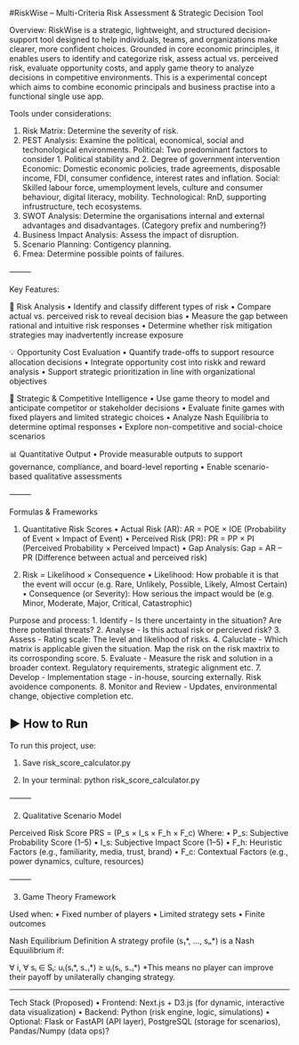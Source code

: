 #RiskWise – Multi-Criteria Risk Assessment & Strategic Decision Tool

Overview:
RiskWise is a strategic, lightweight, and structured decision-support tool designed to help individuals, teams, and organizations make clearer, more confident choices. Grounded in core economic principles, it enables users to identify and categorize risk, assess actual vs. perceived risk, evaluate opportunity costs, and apply game theory to analyze decisions in competitive environments. This is a experimental concept which aims to combine economic principals and business practise into a functional single use app. 

Tools under considerations:

1. Risk Matrix: Determine the severity of risk. 
2. PEST Analysis: Examine the political, economical, social and techonological environments.
Political: Two predominant factors to consider 1. Political stability and 2. Degree of government intervention
Economic: Domestic economic policies, trade agreements, disposable income, FDI, consumer confidence, interest rates and inflation.
Social: Skilled labour force, umemployment levels, culture and consumer behaviour, digital literacy, mobility.
Technological: RnD, supporting infrustructure, tech ecosystems.
3. SWOT Analysis: Determine the organisations internal and external advantages and disadvantages. (Category prefix and numbering?) 
4. Business Impact Analysis: Assess the impact of disruption.
5. Scenario Planning: Contigency planning.
6. Fmea: Determine possible points of failures. 
 



     

⸻

Key Features:

🧠 Risk Analysis
	•	Identify and classify different types of risk
	•	Compare actual vs. perceived risk to reveal decision bias
	•	Measure the gap between rational and intuitive risk responses
	•	Determine whether risk mitigation strategies may inadvertently increase exposure

💡 Opportunity Cost Evaluation
	•	Quantify trade-offs to support resource allocation decisions
	•	Integrate opportunity cost into riskk and reward analysis
	•	Support strategic prioritization in line with organizational objectives

🎯 Strategic & Competitive Intelligence
	•	Use game theory to model and anticipate competitor or stakeholder decisions
	•	Evaluate finite games with fixed players and limited strategic choices
	•	Analyze Nash Equilibria to determine optimal responses
	•	Explore non-competitive and social-choice scenarios

📊 Quantitative Output
	•	Provide measurable outputs to support governance, compliance, and board-level reporting
	•	Enable scenario-based qualitative assessments

⸻

Formulas & Frameworks

1. Quantitative Risk Scores
	•	Actual Risk (AR):
AR = POE × IOE
(Probability of Event × Impact of Event)
	•	Perceived Risk (PR):
PR = PP × PI
(Perceived Probability × Perceived Impact)
	•	Gap Analysis:
Gap = AR – PR
(Difference between actual and perceived risk)

2. Risk = Likelihood × Consequence
	•	Likelihood: How probable it is that the event will occur (e.g. Rare, Unlikely, Possible, Likely, Almost Certain)
	•	Consequence (or Severity): How serious the impact would be (e.g. Minor, Moderate, Major, Critical, Catastrophic)
	
 Purpose and process:
		1. Identify - Is there uncertainty in the situation? Are there potential threats?
		2. Analyse - Is this actual risk or percieved risk? 
		3. Assess - Rating scale: The level and likelihood of risks.
		4. Caluclate - Which matrix is applicable given the situation. Map the risk on the risk maxtrix to its corrosponding score.
		5. Evaluate - Measure the risk and solution in a broader context. Regulatory requirements, strategic alignment etc.
		7. Develop - Implementation stage - in-house, sourcing externally. Risk avoidence components.
		8. Monitor and Review - Updates, environmental change, objective completion etc.

## ▶️ How to Run

To run this project, use:

1. Save risk_score_calculator.py

2. In your terminal:
   	python risk_score_calculator.py

⸻

2. Qualitative Scenario Model

Perceived Risk Score
PRS = (P_s × I_s × F_h × F_c)
Where:
	•	P_s: Subjective Probability Score (1–5)
	•	I_s: Subjective Impact Score (1–5)
	•	F_h: Heuristic Factors (e.g., familiarity, media, trust, brand)
	•	F_c: Contextual Factors (e.g., power dynamics, culture, resources)

⸻

3. Game Theory Framework

Used when:
	•	Fixed number of players
	•	Limited strategy sets
	•	Finite outcomes

Nash Equilibrium Definition
A strategy profile (s₁*, …, sₙ*) is a Nash Equuilibrium if:

∀ i, ∀ sᵢ ∈ Sᵢ:  uᵢ(sᵢ*, s₋ᵢ*) ≥ uᵢ(sᵢ, s₋ᵢ*)
*This means no player can improve their payoff by unilaterally changing strategy.

-----

Tech Stack (Proposed)
	•	Frontend: Next.js + D3.js (for dynamic, interactive data visualization)
	•	Backend: Python (risk engine, logic, simulations)
	•	Optional: Flask or FastAPI (API layer), PostgreSQL (storage for scenarios), Pandas/Numpy (data ops)?






